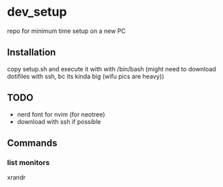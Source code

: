 # dev_setup
repo for minimum time setup on a new PC

## Installation
copy setup.sh and execute it with with /bin/bash
(might need to download dotifiles with ssh, bc its kinda big (wifu pics are heavy))
## TODO
* nerd font for nvim (for neotree)
* download with ssh if possible
## Commands
### list monitors
xrandr

